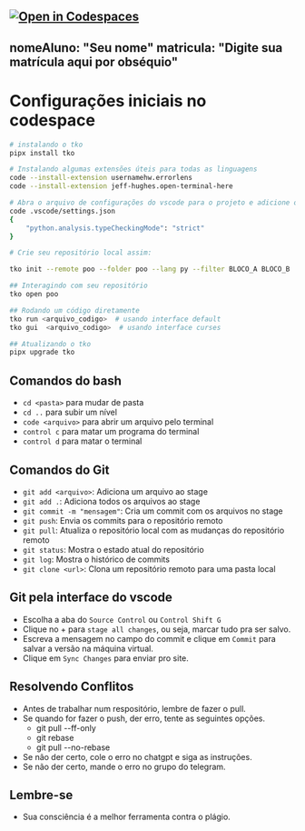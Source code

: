 [![Open in Codespaces](https://classroom.github.com/assets/launch-codespace-2972f46106e565e64193e422d61a12cf1da4916b45550586e14ef0a7c637dd04.svg)](https://classroom.github.com/open-in-codespaces?assignment_repo_id=20538261)
---
nomeAluno: "Seu nome"
matricula: "Digite sua matrícula aqui por obséquio"
---

# Configurações iniciais no codespace

```bash
# instalando o tko
pipx install tko

# Instalando algumas extensões úteis para todas as linguagens
code --install-extension usernamehw.errorlens
code --install-extension jeff-hughes.open-terminal-here

# Abra o arquivo de configurações do vscode para o projeto e adicione o seguinte parâmetro
code .vscode/settings.json
{
    "python.analysis.typeCheckingMode": "strict"
}

# Crie seu repositório local assim:

tko init --remote poo --folder poo --lang py --filter BLOCO_A BLOCO_B

## Interagindo com seu repositório
tko open poo

## Rodando um código diretamente
tko run <arquivo_codigo>  # usando interface default
tko gui  <arquivo_codigo>  # usando interface curses

## Atualizando o tko
pipx upgrade tko
```

## Comandos do bash

- `cd <pasta>` para mudar de pasta
- `cd ..` para subir um nível
- `code <arquivo>` para abrir um arquivo pelo terminal
- `control c` para matar um programa do terminal
- `control d` para matar o terminal

## Comandos do Git

- `git add <arquivo>`: Adiciona um arquivo ao stage
- `git add .`: Adiciona todos os arquivos ao stage
- `git commit -m "mensagem"`: Cria um commit com os arquivos no stage
- `git push`: Envia os commits para o repositório remoto
- `git pull`: Atualiza o repositório local com as mudanças do repositório remoto
- `git status`: Mostra o estado atual do repositório
- `git log`: Mostra o histórico de commits
- `git clone <url>`: Clona um repositório remoto para uma pasta local

## Git pela interface do vscode

- Escolha a aba do `Source Control` ou `Control Shift G`
- Clique no + para `stage all changes`, ou seja, marcar tudo pra ser salvo.
- Escreva a mensagem no campo do commit e clique em `Commit` para salvar a versão na máquina virtual.
- Clique em `Sync Changes` para enviar pro site.

## Resolvendo Conflitos

- Antes de trabalhar num respositório, lembre de fazer o pull.
- Se quando for fazer o push, der erro, tente as seguintes opções.
  - git pull --ff-only
  - git rebase
  - git pull --no-rebase
- Se não der certo, cole o erro no chatgpt e siga as instruções.
- Se não der certo, mande o erro no grupo do telegram.

## Lembre-se

- Sua consciência é a melhor ferramenta contra o plágio.
